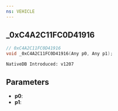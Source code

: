 ```yaml
---
ns: VEHICLE
---
```

## _0xC4A2C11FC0D41916

```c
// 0xC4A2C11FC0D41916
void _0xC4A2C11FC0D41916(Any p0, Any p1);
```

```
NativeDB Introduced: v1207
```

## Parameters
* **p0**:
* **p1**:
